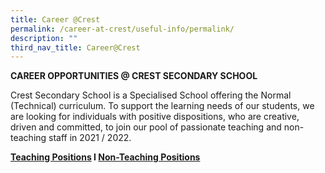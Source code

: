 ```yaml
---
title: Career @Crest
permalink: /career-at-crest/useful-info/permalink/
description: ""
third_nav_title: Career@Crest
---
```



**CAREER OPPORTUNITIES @ CREST SECONDARY SCHOOL**  

  

Crest Secondary School is a Specialised School offering the Normal (Technical) curriculum. To support the learning needs of our students, we are looking for individuals with positive dispositions, who are creative, driven and committed, to join our pool of passionate teaching and non-teaching staff in 2021 / 2022.

**[Teaching Positions](https://moe-crestsec-staging.netlify.app/useful-info/career-at-crest/teaching-positions/permalink) I [Non-Teaching Positions](https://moe-crestsec-staging.netlify.app/useful-info/career-at-crest/non-teaching-positions/permalink)**

